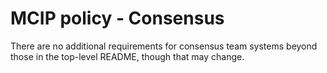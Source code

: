 # MCIP policy - Consensus

There are no additional requirements for consensus team systems beyond those in the top-level README, though that may change.
